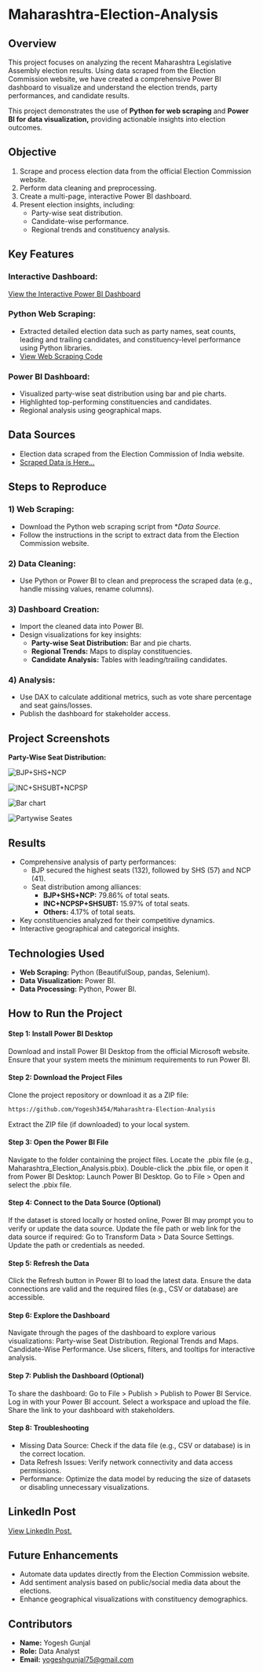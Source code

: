 # Maharashtra-Election-Analysis

## Overview
This project focuses on analyzing the recent Maharashtra Legislative Assembly election results. Using data scraped from the Election Commission website, we have created a comprehensive Power BI dashboard to visualize and understand the election trends, party performances, and candidate results.

This project demonstrates the use of **Python for web scraping** and **Power BI for data visualization,** providing actionable insights into election outcomes.

## Objective
1) Scrape and process election data from the official Election Commission website.
2) Perform data cleaning and preprocessing.
3) Create a multi-page, interactive Power BI dashboard.
4) Present election insights, including:
   - Party-wise seat distribution.
   - Candidate-wise performance.
   - Regional trends and constituency analysis.
   
## Key Features
### Interactive Dashboard:
[View the Interactive Power BI Dashboard](https://app.powerbi.com/view?r=eyJrIjoiZmFiMjJmNTUtNWM5NC00OGEwLTk4ZjYtZTJjOWYyNjVmN2FjIiwidCI6IjlmYzdjOWQ0LWQ2MjctNGRmNy05NGE3LWQwMDhhYzQ3MDM4NyJ9)

### Python Web Scraping:
- Extracted detailed election data such as party names, seat counts, leading and trailing candidates, and constituency-level performance using Python libraries.
- [View Web Scraping Code](https://github.com/Yogesh3454/Maharashtra-Election-Analysis/blob/main/web_scraping_all_pages.py)

### Power BI Dashboard:
- Visualized party-wise seat distribution using bar and pie charts.
- Highlighted top-performing constituencies and candidates.
- Regional analysis using geographical maps.

## Data Sources
- Election data scraped from the Election Commission of India website.
- [Scraped Data is Here...](https://github.com/Yogesh3454/Maharashtra-Election-Analysis/blob/main/Election%20Result.csv)
  
## Steps to Reproduce
### 1) Web Scraping:
- Download the Python web scraping script from **Data Source*.
- Follow the instructions in the script to extract data from the Election Commission website.

### 2) Data Cleaning:
- Use Python or Power BI to clean and preprocess the scraped data (e.g., handle missing values, rename columns).

### 3) Dashboard Creation:
- Import the cleaned data into Power BI.
- Design visualizations for key insights:
  - **Party-wise Seat Distribution:** Bar and pie charts.
  - **Regional Trends:** Maps to display constituencies.
  - **Candidate Analysis:** Tables with leading/trailing candidates.
    
### 4) Analysis:
- Use DAX to calculate additional metrics, such as vote share percentage and seat gains/losses.
- Publish the dashboard for stakeholder access.

## Project Screenshots
**Party-Wise Seat Distribution:**

![BJP+SHS+NCP](image.png)

![INC+SHSUBT+NCPSP](image1.png)

![Bar chart](image2.png)

![Partywise Seates](image3.png)


## Results
- Comprehensive analysis of party performances:
  - BJP secured the highest seats (132), followed by SHS (57) and NCP (41).
  - Seat distribution among alliances:
    - **BJP+SHS+NCP:** 79.86% of total seats.
    - **INC+NCPSP+SHSUBT:** 15.97% of total seats.
    - **Others:** 4.17% of total seats.
- Key constituencies analyzed for their competitive dynamics.
- Interactive geographical and categorical insights.

## Technologies Used
- **Web Scraping:** Python (BeautifulSoup, pandas, Selenium).
- **Data Visualization:** Power BI.
- **Data Processing:** Python, Power BI.

## How to Run the Project
#### **Step 1: Install Power BI Desktop**
Download and install Power BI Desktop from the official Microsoft website.
Ensure that your system meets the minimum requirements to run Power BI.

#### **Step 2: Download the Project Files**
Clone the project repository or download it as a ZIP file:
```bash
https://github.com/Yogesh3454/Maharashtra-Election-Analysis
```
Extract the ZIP file (if downloaded) to your local system.

#### **Step 3: Open the Power BI File**
Navigate to the folder containing the project files.
Locate the .pbix file (e.g., Maharashtra_Election_Analysis.pbix).
Double-click the .pbix file, or open it from Power BI Desktop:
Launch Power BI Desktop.
Go to File > Open and select the .pbix file.

#### **Step 4: Connect to the Data Source (Optional)**
If the dataset is stored locally or hosted online, Power BI may prompt you to verify or update the data source.
Update the file path or web link for the data source if required:
Go to Transform Data > Data Source Settings.
Update the path or credentials as needed.

#### **Step 5: Refresh the Data**
Click the Refresh button in Power BI to load the latest data.
Ensure the data connections are valid and the required files (e.g., CSV or database) are accessible.

#### **Step 6: Explore the Dashboard**
Navigate through the pages of the dashboard to explore various visualizations:
Party-wise Seat Distribution.
Regional Trends and Maps.
Candidate-Wise Performance.
Use slicers, filters, and tooltips for interactive analysis.

#### **Step 7: Publish the Dashboard (Optional)**
To share the dashboard:
Go to File > Publish > Publish to Power BI Service.
Log in with your Power BI account.
Select a workspace and upload the file.
Share the link to your dashboard with stakeholders.

#### **Step 8: Troubleshooting**
- Missing Data Source: Check if the data file (e.g., CSV or database) is in the correct location.
- Data Refresh Issues: Verify network connectivity and data access permissions.
- Performance: Optimize the data model by reducing the size of datasets or disabling unnecessary visualizations.



## LinkedIn Post
[View LinkedIn Post.](https://www.linkedin.com/posts/yogeshgunjal75_doc-activity-7267454239839281152-lkS9/?utm_source=share&utm_medium=member_android)



## Future Enhancements
- Automate data updates directly from the Election Commission website.
- Add sentiment analysis based on public/social media data about the elections.
- Enhance geographical visualizations with constituency demographics.

## Contributors
- **Name:** Yogesh Gunjal
- **Role:** Data Analyst
- **Email:** yogeshgunjal75@gmail.com
